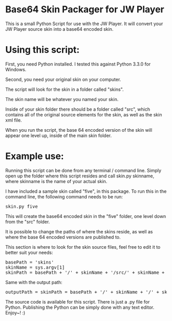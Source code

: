 Base64 Skin Packager for JW Player
==========

This is a small Python Script for use with the JW Player. It will convert your JW Player source skin into a base64 encoded skin. 

Using this script:
==========

First, you need Python installed. I tested this against Python 3.3.0 for Windows. 

Second, you need your original skin on your computer. 

The script will look for the skin in a folder called "skins". 

The skin name will be whatever you named your skin.

Inside of your skin folder there should be a folder called "src", which contains all of the original source elements for the skin, as well as the skin xml file.

When you run the script, the base 64 encoded version of the skin will appear one level up, inside of the main skin folder.

Example use:
==========

Running this script can be done from any terminal / command line. Simply open up the folder where this script resides and call skin.py skinname, where skinname is the name of your actual skin.

I have included a sample skin called "five", in this package. To run this in the command line, the following command needs to be run:

<pre>
skin.py five
</pre>

This will create the base64 encoded skin in the "five" folder, one level down from the "src" folder.

It is possible to change the paths of where the skins reside, as well as where the base 64 encoded versions are published to.

This section is where to look for the skin source files, feel free to edit it to better suit your needs:

<pre>
basePath = 'skins'
skinName = sys.argv[1]
skinPath = basePath + '/' + skinName + '/src/' + skinName + '.xml'
</pre>

Same with the output path:

<pre>
outputPath = skinPath = basePath + '/' + skinName + '/' + skinName + '.xml'
</pre>

The source code is available for this script. There is just a .py file for Python. Publishing the Python can be simply done with any text editor. Enjoy~! :)
